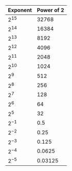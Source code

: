 | Exponent | Power of 2 |
| -------- | ---------- |
| $2^{15}$ | 32768      |
| $2^{14}$ | 16384      |
| $2^{13}$ | 8192       |
| $2^{12}$ | 4096       |
| $2^{11}$ | 2048       |
| $2^{10}$ | 1024       |
| $2^9$    | 512        |
| $2^8$    | 256        |
| $2^7$    | 128        |
| $2^6$    | 64         |
| $2^5$    | 32         |
| $2^{-1}$ | 0.5        |
| $2^{-2}$ | 0.25       |
| $2^{-3}$ | 0.125      |
| $2^{-4}$ | 0.0625     |
| $2^{-5}$ | 0.03125    |